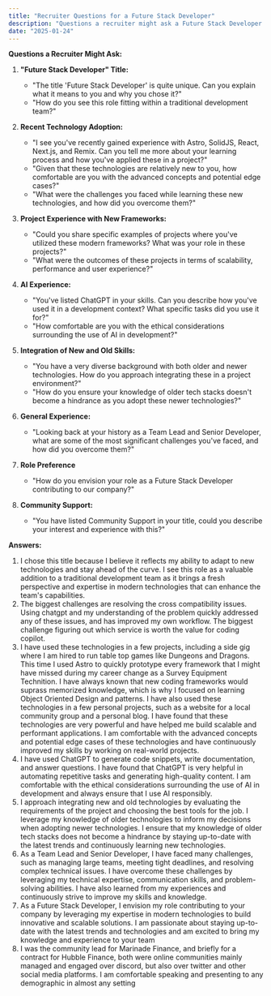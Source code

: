 ```yaml
---
title: "Recruiter Questions for a Future Stack Developer"
description: "Questions a recruiter might ask a Future Stack Developer."
date: "2025-01-24"
---
```


**Questions a Recruiter Might Ask:**

1. **"Future Stack Developer" Title:**

   - "The title 'Future Stack Developer' is quite unique. Can you explain what it means to you and why you chose it?"
   - "How do you see this role fitting within a traditional development team?"

2. **Recent Technology Adoption:**

   - "I see you've recently gained experience with Astro, SolidJS, React, Next.js, and Remix. Can you tell me more about your learning process and how you've applied these in a project?"
   - "Given that these technologies are relatively new to you, how comfortable are you with the advanced concepts and potential edge cases?"
   - "What were the challenges you faced while learning these new technologies, and how did you overcome them?"

3. **Project Experience with New Frameworks:**

   - "Could you share specific examples of projects where you've utilized these modern frameworks? What was your role in these projects?"
   - "What were the outcomes of these projects in terms of scalability, performance and user experience?"

4. **AI Experience:**

   - "You've listed ChatGPT in your skills. Can you describe how you've used it in a development context? What specific tasks did you use it for?"
   - "How comfortable are you with the ethical considerations surrounding the use of AI in development?"

5. **Integration of New and Old Skills:**

   - "You have a very diverse background with both older and newer technologies. How do you approach integrating these in a project environment?"
   - "How do you ensure your knowledge of older tech stacks doesn't become a hindrance as you adopt these newer technologies?"

6. **General Experience:**

   - "Looking back at your history as a Team Lead and Senior Developer, what are some of the most significant challenges you've faced, and how did you overcome them?"

7. **Role Preference**

   - "How do you envision your role as a Future Stack Developer contributing to our company?"

8. **Community Support:**
   - "You have listed Community Support in your title, could you describe your interest and experience with this?"

**Answers:**

1. I chose this title because I believe it reflects my ability to adapt to new technologies and stay ahead of the curve. I see this role as a valuable addition to a traditional development team as it brings a fresh perspective and expertise in modern technologies that can enhance the team's capabilities.
2. The biggest challenges are resolving the cross compatibility issues. Using chatgpt and my understanding of the problem quickly addressed any of these issues, and has improved my own workflow. The biggest challenge figuring out which service is worth the value for coding copilot.
3. I have used these technologies in a few projects, including a side gig where I am hired to run table top games like Dungeons and Dragons. This time I used Astro to quickly prototype every framework that I might have missed during my career change as a Survey Equipment Technition. I have always known that new coding frameworks would suprass memorized knowledge, which is why I focused on learning Object Oriented Design and patterns. I have also used these technologies in a few personal projects, such as a website for a local community group and a personal blog. I have found that these technologies are very powerful and have helped me build scalable and performant applications. I am comfortable with the advanced concepts and potential edge cases of these technologies and have continuously improved my skills by working on real-world projects.
4. I have used ChatGPT to generate code snippets, write documentation, and answer questions. I have found that ChatGPT is very helpful in automating repetitive tasks and generating high-quality content. I am comfortable with the ethical considerations surrounding the use of AI in development and always ensure that I use AI responsibly.
5. I approach integrating new and old technologies by evaluating the requirements of the project and choosing the best tools for the job. I leverage my knowledge of older technologies to inform my decisions when adopting newer technologies. I ensure that my knowledge of older tech stacks does not become a hindrance by staying up-to-date with the latest trends and continuously learning new technologies.
6. As a Team Lead and Senior Developer, I have faced many challenges, such as managing large teams, meeting tight deadlines, and resolving complex technical issues. I have overcome these challenges by leveraging my technical expertise, communication skills, and problem-solving abilities. I have also learned from my experiences and continuously strive to improve my skills and knowledge.
7. As a Future Stack Developer, I envision my role contributing to your company by leveraging my expertise in modern technologies to build innovative and scalable solutions. I am passionate about staying up-to-date with the latest trends and technologies and am excited to bring my knowledge and experience to your team
8. I was the community lead for Marinade Finance, and briefly for a contract for Hubble Finance, both were online communities mainly managed and engaged over discord, but also over twitter and other social media platforms. I am comfortable speaking and presenting to any demographic in almost any setting
